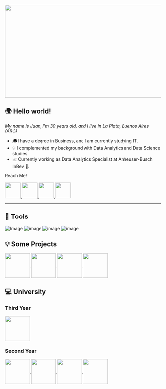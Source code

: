 <img src="https://i.pinimg.com/originals/bd/56/5d/bd565dcc0a556add0b0a0ed6b26d686e.gif" width= 1200 height=300 >


## 🌍 Hello world!
*My name is Juan, I'm 30 years old, and I live in La Plata, Buenos Aires (ARG)*

* 🎓I have a degree in Business, and I am currently studying IT.
* 💡 I complemented my background with Data Analytics and Data Science studies.
* 📈 Currently working as Data Analytics Specialist at Anheuser-Busch InBev 🍺.

Reach Me!


<a href="https://www.linkedin.com/in/juan-sirai/">
  <img src="https://cdn-icons-png.flaticon.com/512/174/174857.png" width=50px>
</a>
<a href="mailto:juanbsirai664@gmail.com">
  <img src="https://cdn-icons-png.flaticon.com/512/893/893292.png" width=50px>
</a>
<a href="https://www.instagram.com/juansirai">
  <img src="https://cdn-icons-png.flaticon.com/512/174/174855.png" width=50px>
</a>
<a href="https://www.novypro.com/profile_projects/juansirai">
    <img src = "https://d1muf25xaso8hp.cloudfront.net/https%3A%2F%2Fmvp0001.cdn.bubble.io%2Ff1660814096909x502745365069615900%2FnovyPro%2520Logo%2520a%2520PowerBI%2520portfolio%2520builder.png?w=&h=&auto=compress&dpr=1&fit=max" width=50px>
</a>

-----------------------

## 🔧 Tools

![Image](https://img.shields.io/badge/PowerBI-F2C811?style=for-the-badge&logo=Power%20BI&logoColor=white)
![image](https://img.shields.io/badge/Tableau-E97627?style=for-the-badge&logo=Tableau&logoColor=white)
![image](https://img.shields.io/badge/conda-342B029.svg?&style=for-the-badge&logo=anaconda&logoColor=white)
![image](https://img.shields.io/badge/Python-FFD43B?style=for-the-badge&logo=python&logoColor=blue)

## 💡 Some Projects

<a href="https://github.com/juansirai/Energy-Consumption">
  <img align="center" height="80em" src="https://github-readme-stats.vercel.app/api/pin/?username=juansirai&repo=Energy-Consumption&theme=dark" />
</a>  

<a href="https://github.com/juansirai/ds_challanges">
  <img align="center" height="80em" src="https://github-readme-stats.vercel.app/api/pin/?username=juansirai&repo=ds_challanges&theme=dark" />
</a>  

<a href="https://github.com/juansirai/HR-Attrition">
  <img align="center" height="80em" src="https://github-readme-stats.vercel.app/api/pin/?username=juansirai&repo=HR-Attrition&theme=dark" />
</a>  

<a href="https://github.com/juansirai/jump2digital">
  <img align="center" height="80em" src="https://github-readme-stats.vercel.app/api/pin/?username=juansirai&repo=jump2digital&theme=dark" />
</a> 

## 💻 University

### Third Year

<a href="https://github.com/juansirai/POO2">
  <img align="center" height="80em" src="https://github-readme-stats.vercel.app/api/pin/?username=juansirai&repo=POO2&theme=dark" />
</a>

### Second Year

<a href="https://github.com/juansirai/AyED">
  <img align="center" height="80em" src="https://github-readme-stats.vercel.app/api/pin/?username=juansirai&repo=AyED&theme=dark" />
</a>  

<a href="https://github.com/juansirai/FOD-Practica">
  <img align="center" height="80em" src="https://github-readme-stats.vercel.app/api/pin/?username=juansirai&repo=FOD-Practica&theme=dark" />
</a>  

<a href="https://github.com/juansirai/SeminarioPython">
  <img align="center" height="80em" src="https://github-readme-stats.vercel.app/api/pin/?username=juansirai&repo=SeminarioPython&theme=dark" />
</a>  

<a href="https://github.com/juansirai/OO1">
  <img align="center" height="80em" src="https://github-readme-stats.vercel.app/api/pin/?username=juansirai&repo=OO1&theme=dark" />
</a>
